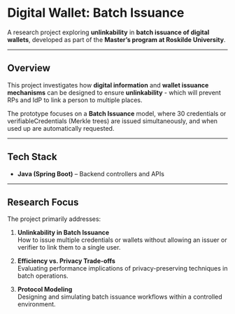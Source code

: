 # Digital Wallet: Batch Issuance

A research project exploring **unlinkability** in **batch issuance of digital wallets**, developed as part of the **Master’s program at Roskilde University**.

---

##  Overview

This project investigates how **digital information** and **wallet issuance mechanisms** can be designed to ensure **unlinkability** - which will prevent RPs and IdP to link a person to multiple places. 

The prototype focuses on a **Batch Issuance** model, where 30 credentials or verifiableCredentials (Merkle trees) are issued simultaneously, and when used up are automatically requested.

---

##  Tech Stack

- **Java (Spring Boot)** – Backend controllers and APIs  

---

##  Research Focus

The project primarily addresses:

1. **Unlinkability in Batch Issuance**  
   How to issue multiple credentials or wallets without allowing an issuer or verifier to link them to a single user.

2. **Efficiency vs. Privacy Trade-offs**  
   Evaluating performance implications of privacy-preserving techniques in batch operations.

3. **Protocol Modeling**  
   Designing and simulating batch issuance workflows within a controlled environment.


